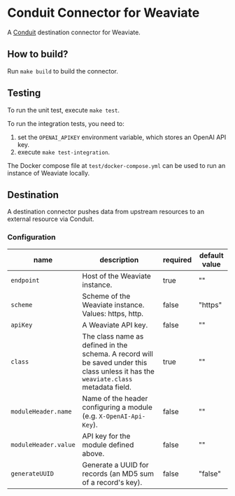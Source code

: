 # Conduit Connector for Weaviate
A [Conduit](https://conduit.io) destination connector for Weaviate.

## How to build?
Run `make build` to build the connector.

## Testing
To run the unit test, execute `make test`. 

To run the integration tests, you need to:
1. set the `OPENAI_APIKEY` environment variable, which stores an OpenAI API key.
2. execute `make test-integration`.

The Docker compose file at `test/docker-compose.yml` can be used to run an instance of Weaviate locally.

## Destination
A destination connector pushes data from upstream resources to an external resource via Conduit.

### Configuration

| name                 | description                                                                                                                         | required | default value |
|----------------------|-------------------------------------------------------------------------------------------------------------------------------------|----------|---------------|
| `endpoint`           | Host of the Weaviate instance.                                                                                                      | true     | ""            |
| `scheme`             | Scheme of the Weaviate instance. Values: https, http.                                                                               | false    | "https"       |
| `apiKey`             | A Weaviate API key.                                                                                                                 | false    | ""            |
| `class`              | The class name as defined in the schema. A record will be saved under this class unless it has the `weaviate.class` metadata field. | true     | ""            |
| `moduleHeader.name`  | Name of the header configuring a module (e.g. `X-OpenAI-Api-Key`).                                                                  | false    | ""            |
| `moduleHeader.value` | API key for the module defined above.                                                                                               | false    | ""            |
| `generateUUID`       | Generate a UUID for records (an MD5 sum of a record's key).                                                                         | false    | "false"       |
